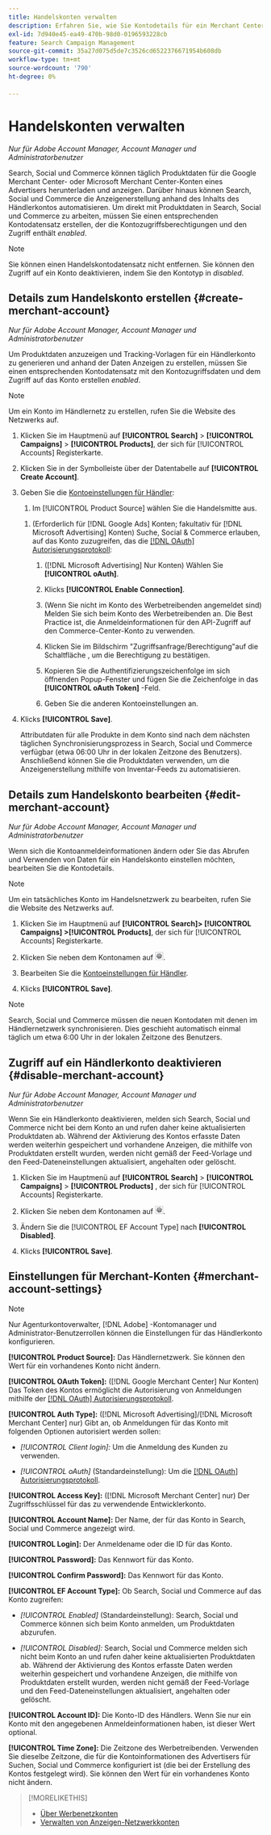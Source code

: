 ```yaml
---
title: Handelskonten verwalten
description: Erfahren Sie, wie Sie Kontodetails für ein Merchant Center-Konto einrichten und verwalten.
exl-id: 7d940e45-ea49-470b-98d0-0196593228cb
feature: Search Campaign Management
source-git-commit: 35a27d075d5de7c3526cd6522376671954b608db
workflow-type: tm+mt
source-wordcount: '790'
ht-degree: 0%

---
```


# Handelskonten verwalten

*Nur für Adobe Account Manager, Account Manager und Administratorbenutzer*

Search, Social und Commerce können täglich Produktdaten für die Google Merchant Center- oder Microsoft Merchant Center-Konten eines Advertisers herunterladen und anzeigen. Darüber hinaus können Search, Social und Commerce die Anzeigenerstellung anhand des Inhalts des Händlerkontos automatisieren. Um direkt mit Produktdaten in Search, Social und Commerce zu arbeiten, müssen Sie einen entsprechenden Kontodatensatz erstellen, der die Kontozugriffsberechtigungen und den Zugriff enthält *enabled*.

>[!NOTE]
>
>Sie können einen Handelskontodatensatz nicht entfernen. Sie können den Zugriff auf ein Konto deaktivieren, indem Sie den Kontotyp in *disabled*.

## Details zum Handelskonto erstellen {#create-merchant-account}

*Nur für Adobe Account Manager, Account Manager und Administratorbenutzer*

Um Produktdaten anzuzeigen und Tracking-Vorlagen für ein Händlerkonto zu generieren und anhand der Daten Anzeigen zu erstellen, müssen Sie einen entsprechenden Kontodatensatz mit den Kontozugriffsdaten und dem Zugriff auf das Konto erstellen *enabled*.

>[!NOTE]
>
>Um ein Konto im Händlernetz zu erstellen, rufen Sie die Website des Netzwerks auf.

1. Klicken Sie im Hauptmenü auf **[!UICONTROL Search]** \> **[!UICONTROL Campaigns]** \> **[!UICONTROL Products]**, der sich für [!UICONTROL Accounts] Registerkarte.

1. Klicken Sie in der Symbolleiste über der Datentabelle auf **[!UICONTROL Create Account]**.

1. Geben Sie die [Kontoeinstellungen für Händler](#merchant-account-settings):

   1. Im [!UICONTROL Product Source] wählen Sie die Handelsmitte aus.

   <!--

   1. ([!DNL Meta Ads] accounts only) Log in to the [!DNL Meta Ads] account.

   And are there additional steps just for Meta? If so, create a separate procedure for it.
   
   -->

   1. (Erforderlich für [!DNL Google Ads] Konten; fakultativ für [!DNL Microsoft Advertising] Konten) Suche, Social &amp; Commerce erlauben, auf das Konto zuzugreifen, das die [[!DNL OAuth] Autorisierungsprotokoll](https://oauth.net/2/):

      1. ([!DNL Microsoft Advertising] Nur Konten) Wählen Sie **[!UICONTROL oAuth]**.

      1. Klicks **[!UICONTROL Enable Connection]**.

      1. (Wenn Sie nicht im Konto des Werbetreibenden angemeldet sind) Melden Sie sich beim Konto des Werbetreibenden an. Die Best Practice ist, die Anmeldeinformationen für den API-Zugriff auf den Commerce-Center-Konto zu verwenden.

      1. Klicken Sie im Bildschirm &quot;Zugriffsanfrage/Berechtigung&quot;auf die Schaltfläche , um die Berechtigung zu bestätigen.

      1. Kopieren Sie die Authentifizierungszeichenfolge im sich öffnenden Popup-Fenster und fügen Sie die Zeichenfolge in das **[!UICONTROL oAuth Token]** -Feld.

      1. Geben Sie die anderen Kontoeinstellungen an.

1. Klicks **[!UICONTROL Save]**.

   Attributdaten für alle Produkte in dem Konto sind nach dem nächsten täglichen Synchronisierungsprozess in Search, Social und Commerce verfügbar (etwa 06:00 Uhr in der lokalen Zeitzone des Benutzers). Anschließend können Sie die Produktdaten verwenden, um die Anzeigenerstellung mithilfe von Inventar-Feeds zu automatisieren.

## Details zum Handelskonto bearbeiten {#edit-merchant-account}

*Nur für Adobe Account Manager, Account Manager und Administratorbenutzer*

Wenn sich die Kontoanmeldeinformationen ändern oder Sie das Abrufen und Verwenden von Daten für ein Handelskonto einstellen möchten, bearbeiten Sie die Kontodetails.

>[!NOTE]
>
>Um ein tatsächliches Konto im Handelsnetzwerk zu bearbeiten, rufen Sie die Website des Netzwerks auf.

1. Klicken Sie im Hauptmenü auf **[!UICONTROL Search]\> [!UICONTROL Campaigns] \>[!UICONTROL Products]**, der sich für [!UICONTROL Accounts] Registerkarte.

1. Klicken Sie neben dem Kontonamen auf ![Einstellungen anzeigen/bearbeiten](/help/search-social-commerce/assets/settings.png "Einstellungen anzeigen/bearbeiten").

1. Bearbeiten Sie die [Kontoeinstellungen für Händler](#merchant-account-settings).

1. Klicks **[!UICONTROL Save]**.

>[!NOTE]
>
>Search, Social und Commerce müssen die neuen Kontodaten mit denen im Händlernetzwerk synchronisieren. Dies geschieht automatisch einmal täglich um etwa 6:00 Uhr in der lokalen Zeitzone des Benutzers.

## Zugriff auf ein Händlerkonto deaktivieren {#disable-merchant-account}

*Nur für Adobe Account Manager, Account Manager und Administratorbenutzer*

Wenn Sie ein Händlerkonto deaktivieren, melden sich Search, Social und Commerce nicht bei dem Konto an und rufen daher keine aktualisierten Produktdaten ab. Während der Aktivierung des Kontos erfasste Daten werden weiterhin gespeichert und vorhandene Anzeigen, die mithilfe von Produktdaten erstellt wurden, werden nicht gemäß der Feed-Vorlage und den Feed-Dateneinstellungen aktualisiert, angehalten oder gelöscht.

1. Klicken Sie im Hauptmenü auf **[!UICONTROL Search]** \> **[!UICONTROL Campaigns]** \> **[!UICONTROL Products]** , der sich für [!UICONTROL Accounts] Registerkarte.

1. Klicken Sie neben dem Kontonamen auf ![Einstellungen anzeigen/bearbeiten](/help/search-social-commerce/assets/settings.png "Einstellungen anzeigen/bearbeiten").

1. Ändern Sie die [!UICONTROL EF Account Type] nach **[!UICONTROL Disabled]**.

1. Klicks **[!UICONTROL Save]**.

## Einstellungen für Merchant-Konten {#merchant-account-settings}

>[!NOTE]
>
>Nur Agenturkontoverwalter, [!DNL Adobe] -Kontomanager und Administrator-Benutzerrollen können die Einstellungen für das Händlerkonto konfigurieren.

**[!UICONTROL Product Source]:** Das Händlernetzwerk. Sie können den Wert für ein vorhandenes Konto nicht ändern.

**[!UICONTROL OAuth Token]:** ([!DNL Google Merchant Center] Nur Konten) Das Token des Kontos ermöglicht die Autorisierung von Anmeldungen mithilfe der [[!DNL OAuth] Autorisierungsprotokoll](https://oauth.net/2/).

**[!UICONTROL Auth Type]:** ([!DNL Microsoft Advertising]/[!DNL Microsoft Merchant Center] nur) Gibt an, ob Anmeldungen für das Konto mit folgenden Optionen autorisiert werden sollen:

* *[!UICONTROL Client login]:* Um die Anmeldung des Kunden zu verwenden.

* *[!UICONTROL oAuth]* (Standardeinstellung): Um die [[!DNL OAuth] Autorisierungsprotokoll](https://oauth.net/2/).

**[!UICONTROL Access Key]:** ([!DNL Microsoft Merchant Center] nur) Der Zugriffsschlüssel für das zu verwendende Entwicklerkonto.

**[!UICONTROL Account Name]:** Der Name, der für das Konto in Search, Social und Commerce angezeigt wird.

**[!UICONTROL Login]:** Der Anmeldename oder die ID für das Konto.

**[!UICONTROL Password]:** Das Kennwort für das Konto.

**[!UICONTROL Confirm Password]:** Das Kennwort für das Konto.

**[!UICONTROL EF Account Type]:** Ob Search, Social und Commerce auf das Konto zugreifen:

* *[!UICONTROL Enabled]* (Standardeinstellung): Search, Social und Commerce können sich beim Konto anmelden, um Produktdaten abzurufen.

* *[!UICONTROL Disabled]:* Search, Social und Commerce melden sich nicht beim Konto an und rufen daher keine aktualisierten Produktdaten ab. Während der Aktivierung des Kontos erfasste Daten werden weiterhin gespeichert und vorhandene Anzeigen, die mithilfe von Produktdaten erstellt wurden, werden nicht gemäß der Feed-Vorlage und den Feed-Dateneinstellungen aktualisiert, angehalten oder gelöscht.

**[!UICONTROL Account ID]:** Die Konto-ID des Händlers. Wenn Sie nur ein Konto mit den angegebenen Anmeldeinformationen haben, ist dieser Wert optional.

**[!UICONTROL Time Zone]:** Die Zeitzone des Werbetreibenden. Verwenden Sie dieselbe Zeitzone, die für die Kontoinformationen des Advertisers für Suchen, Social und Commerce konfiguriert ist (die bei der Erstellung des Kontos festgelegt wird). Sie können den Wert für ein vorhandenes Konto nicht ändern.

>[!MORELIKETHIS]
>
>* [Über Werbenetzkonten](ad-network-account-about.md)
>* [Verwalten von Anzeigen-Netzwerkkonten](ad-network-account-manage.md)
